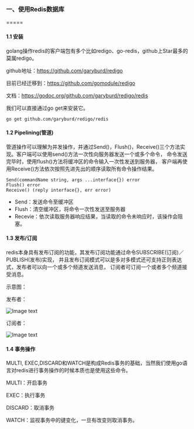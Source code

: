 ### 一、使用Redis数据库
=====
#### 1.1 安装
golang操作redis的客户端包有多个比如redigo、go-redis，github上Star最多的莫属redigo。

github地址：https://github.com/garyburd/redigo

目前已经迁移到：https://github.com/gomodule/redigo

文档：https://godoc.org/github.com/garyburd/redigo/redis

我们可以直接通过go get来安装它。

```
go get github.com/garyburd/redigo/redis
```


#### 1.2 Pipelining(管道)
管道操作可以理解为并发操作，并通过Send()，Flush()，Receive()三个方法实现。客户端可以使用send()方法一次性向服务器发送一个或多个命令，
命令发送完毕时，使用flush()方法将缓冲区的命令输入一次性发送到服务器，
客户端再使用Receive()方法依次按照先进先出的顺序读取所有命令操作结果。

```$xslt
Send(commandName string, args ...interface{}) error
Flush() error
Receive() (reply interface{}, err error)
```

- Send：发送命令至缓冲区
- Flush：清空缓冲区，将命令一次性发送至服务器
- Recevie：依次读取服务器响应结果，当读取的命令未响应时，该操作会阻塞。


#### 1.3 发布/订阅
redis本身具有发布订阅的功能，其发布订阅功能通过命令SUBSCRIBE(订阅)／PUBLISH(发布)实现，
并且发布订阅模式可以是多对多模式还可支持正则表达式，发布者可以向一个或多个频道发送消息，
订阅者可订阅一个或者多个频道接受消息。

示意图：

发布者：

![Image text](https://raw.githubusercontent.com/chengmengbao/img-folder/master/mark.png?token=AEIEPIAXQK2L7VOHOKE3GLC47J6XO)

订阅者：

![Image text](https://raw.githubusercontent.com/chengmengbao/img-folder/master/mark1.png?token=AEIEPIC5D353KJ3MEE5H7ZK47J7GQ)

#### 1.4 事务操作
MULTI, EXEC,DISCARD和WATCH是构成Redis事务的基础，当然我们使用go语言对redis进行事务操作的时候本质也是使用这些命令。

MULTI：开启事务

EXEC：执行事务

DISCARD：取消事务

WATCH：监视事务中的键变化，一旦有改变则取消事务。
